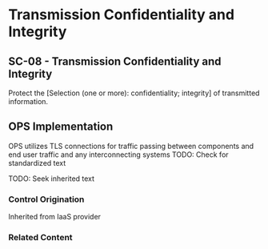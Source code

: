 # Transmission Confidentiality and Integrity
## SC-08 - Transmission Confidentiality and Integrity

Protect the [Selection (one or more): confidentiality; integrity] of transmitted information.

## OPS Implementation

OPS utilizes TLS connections for traffic passing between components and end user traffic and any interconnecting systems TODO: Check for standardized text

TODO: Seek inherited text

### Control Origination

Inherited from IaaS provider

### Related Content
